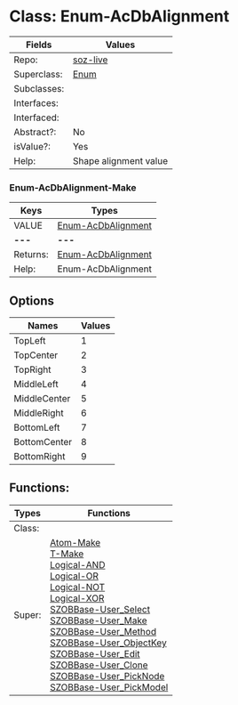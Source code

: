 
# Class:	Enum-AcDbAlignment

| Fields | Values |
| --------- | --------- |
| Repo: | [soz-live](/repos/soz-live.html) |
| Superclass: | [Enum](Enum.html) |
| Subclasses: |  |
| Interfaces: |  |
| Interfaced: |  |
| Abstract?: | No |
| isValue?: | Yes |
| Help: | Shape alignment value |

### Enum-AcDbAlignment-Make

| Keys | Types |
| --------- | --------- |
| VALUE | [Enum-AcDbAlignment](Enum-AcDbAlignment.html) |
| **---** | **---** |
| Returns: | [Enum-AcDbAlignment](Enum-AcDbAlignment.html) |
| Help: | Enum-AcDbAlignment |


## Options

| Names | Values |
| --------- | --------- |
| TopLeft | 1 |
| TopCenter | 2 |
| TopRight | 3 |
| MiddleLeft | 4 |
| MiddleCenter | 5 |
| MiddleRight | 6 |
| BottomLeft | 7 |
| BottomCenter | 8 |
| BottomRight | 9 |

## Functions:

| Types | Functions |
| --------- | --------- |
| Class: |  |
| Super: | [Atom-Make](Atom.html) <br> [T-Make](T.html) <br> [Logical-AND](Logical.html) <br> [Logical-OR](Logical.html) <br> [Logical-NOT](Logical.html) <br> [Logical-XOR](Logical.html) <br> [SZOBBase-User_Select](SZOBBase.html) <br> [SZOBBase-User_Make](SZOBBase.html) <br> [SZOBBase-User_Method](SZOBBase.html) <br> [SZOBBase-User_ObjectKey](SZOBBase.html) <br> [SZOBBase-User_Edit](SZOBBase.html) <br> [SZOBBase-User_Clone](SZOBBase.html) <br> [SZOBBase-User_PickNode](SZOBBase.html) <br> [SZOBBase-User_PickModel](SZOBBase.html) |


